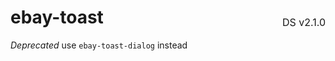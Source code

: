 <h1 style='display: flex; justify-content: space-between; align-items: center;'>
    <span>
        ebay-toast
    </span>
    <span style='font-weight: normal; font-size: medium; margin-bottom: -15px;'>
        DS v2.1.0
    </span>
</h1>

_Deprecated_ use `ebay-toast-dialog` instead
